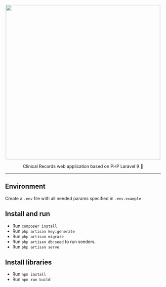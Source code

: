 <p align="center"><img src="https://raw.githubusercontent.com/laravel/art/master/logo-lockup/5%20SVG/2%20CMYK/1%20Full%20Color/laravel-logolockup-cmyk-red.svg" width="500">

<p align="center"> Clinical Records web application based on PHP Laravel 9 🐘</p>

<hr>

## Environment

Create a `.env` file with all needed params specified in `.env.example`

## Install and run

- Run `composer install`
- Run `php artisan key:generate`
- Run `php artisan migrate`
- Run `php artisan db:seed` to run seeders.
- Run `php artisan serve`

## Install libraries

- Run `npm install`
- Run `npm run build`
